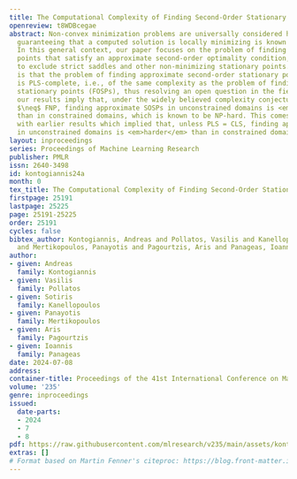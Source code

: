 ```yaml
---
title: The Computational Complexity of Finding Second-Order Stationary Points
openreview: t8WDBcegae
abstract: Non-convex minimization problems are universally considered hard, and even
  guaranteeing that a computed solution is locally minimizing is known to be NP-hard.
  In this general context, our paper focuses on the problem of finding stationary
  points that satisfy an approximate second-order optimality condition, which serves
  to exclude strict saddles and other non-minimizing stationary points. Our main result
  is that the problem of finding approximate second-order stationary points (SOSPs)
  is PLS-complete, i.e., of the same complexity as the problem of finding first-order
  stationary points (FOSPs), thus resolving an open question in the field. In particular,
  our results imply that, under the widely believed complexity conjecture that PLS
  $\neq$ FNP, finding approximate SOSPs in unconstrained domains is <em>easier</em>
  than in constrained domains, which is known to be NP-hard. This comes in stark contrast
  with earlier results which implied that, unless PLS = CLS, finding approximate FOSPs
  in unconstrained domains is <em>harder</em> than in constrained domains.
layout: inproceedings
series: Proceedings of Machine Learning Research
publisher: PMLR
issn: 2640-3498
id: kontogiannis24a
month: 0
tex_title: The Computational Complexity of Finding Second-Order Stationary Points
firstpage: 25191
lastpage: 25225
page: 25191-25225
order: 25191
cycles: false
bibtex_author: Kontogiannis, Andreas and Pollatos, Vasilis and Kanellopoulos, Sotiris
  and Mertikopoulos, Panayotis and Pagourtzis, Aris and Panageas, Ioannis
author:
- given: Andreas
  family: Kontogiannis
- given: Vasilis
  family: Pollatos
- given: Sotiris
  family: Kanellopoulos
- given: Panayotis
  family: Mertikopoulos
- given: Aris
  family: Pagourtzis
- given: Ioannis
  family: Panageas
date: 2024-07-08
address:
container-title: Proceedings of the 41st International Conference on Machine Learning
volume: '235'
genre: inproceedings
issued:
  date-parts:
  - 2024
  - 7
  - 8
pdf: https://raw.githubusercontent.com/mlresearch/v235/main/assets/kontogiannis24a/kontogiannis24a.pdf
extras: []
# Format based on Martin Fenner's citeproc: https://blog.front-matter.io/posts/citeproc-yaml-for-bibliographies/
---
```

